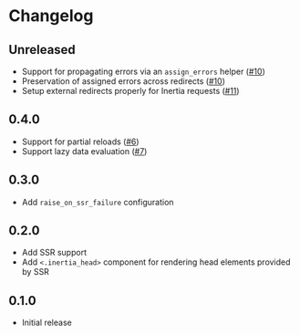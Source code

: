 # Changelog

## Unreleased

- Support for propagating errors via an `assign_errors` helper ([#10](https://github.com/svycal/inertia-phoenix/issues/10))
- Preservation of assigned errors across redirects ([#10](https://github.com/svycal/inertia-phoenix/issues/10))
- Setup external redirects properly for Inertia requests ([#11](https://github.com/svycal/inertia-phoenix/issues/11))

## 0.4.0

- Support for partial reloads ([#6](https://github.com/svycal/inertia-phoenix/issues/6))
- Support lazy data evaluation ([#7](https://github.com/svycal/inertia-phoenix/issues/7))

## 0.3.0

- Add `raise_on_ssr_failure` configuration

## 0.2.0

- Add SSR support
- Add `<.inertia_head>` component for rendering head elements provided by SSR

## 0.1.0

- Initial release

